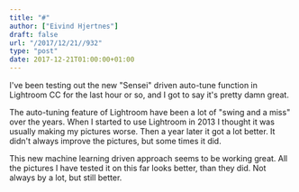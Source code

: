 ```yaml
---
title: "#"
author: ["Eivind Hjertnes"]
draft: false
url: "/2017/12/21//932"
type: "post"
date: 2017-12-21T01:00:00+01:00
---
```


I've been testing out the new "Sensei" driven auto-tune function in
Lightroom CC for the last hour or so, and I got to say it's pretty damn
great.

The auto-tuning feature of Lightroom have been a lot of "swing and a
miss" over the years. When I started to use Lightroom in 2013 I thought
it was usually making my pictures worse. Then a year later it got a lot
better. It didn't always improve the pictures, but some times it did.

This new machine learning driven approach seems to be working great. All
the pictures I have tested it on this far looks better, than they did.
Not always by a lot, but still better.

